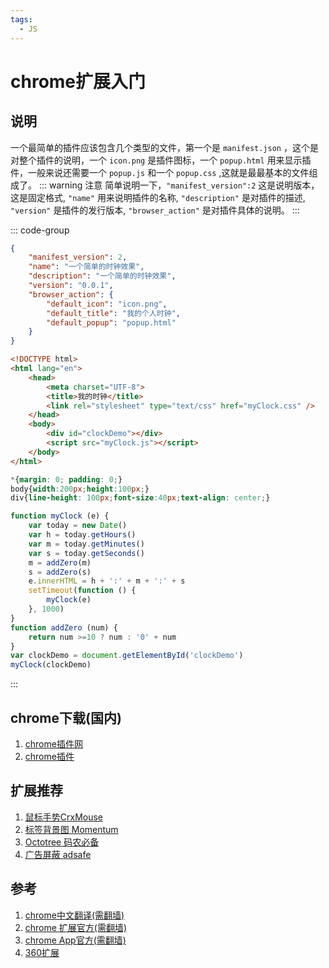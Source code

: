 ```yaml
---
tags:
  - JS
---
```

# chrome扩展入门

## 说明
一个最简单的插件应该包含几个类型的文件，第一个是 `manifest.json` ，这个是对整个插件的说明，一个 `icon.png` 是插件图标，一个 `popup.html` 用来显示插件，一般来说还需要一个 `popup.js` 和一个 `popup.css` ,这就是最最基本的文件组成了。
::: warning 注意
简单说明一下，`"manifest_version":2` 这是说明版本，这是固定格式, `"name"` 用来说明插件的名称, `"description"` 是对插件的描述, `"version"` 是插件的发行版本, `"browser_action"` 是对插件具体的说明。
:::

::: code-group
```json [manifest.json]
{
    "manifest_version": 2,
    "name": "一个简单的时钟效果",
    "description": "一个简单的时钟效果",
    "version": "0.0.1",
    "browser_action": {
        "default_icon": "icon.png",
        "default_title": "我的个人时钟",
        "default_popup": "popup.html"
    }
}
```
```html [popup.html]
<!DOCTYPE html>
<html lang="en">
    <head>
        <meta charset="UTF-8">
        <title>我的时钟</title>
        <link rel="stylesheet" type="text/css" href="myClock.css" />
    </head>
    <body>
        <div id="clockDemo"></div>
        <script src="myClock.js"></script>
    </body>
</html>
```
```css [myClock.css]
*{margin: 0; padding: 0;}
body{width:200px;height:100px;}
div{line-height: 100px;font-size:40px;text-align: center;}
```
```js [myClock.js]
function myClock (e) {
    var today = new Date()
    var h = today.getHours()
    var m = today.getMinutes()
    var s = today.getSeconds()
    m = addZero(m)
    s = addZero(s)
    e.innerHTML = h + ':' + m + ':' + s
    setTimeout(function () {
        myClock(e)
    }, 1000)
}
function addZero (num) {
    return num >=10 ? num : '0' + num
}
var clockDemo = document.getElementById('clockDemo')
myClock(clockDemo)
```
:::






## chrome下载(国内)
1. [chrome插件网](http://chromecj.com/list/)
1. [chrome插件](http://www.cnplugins.com/)

## 扩展推荐
1. [鼠标手势CrxMouse](http://chromecj.com/productivity/2014-07/27.html)
1. [标签背景图 Momentum](http://chromecj.com/accessibility/2017-05/746.html)
1. [Octotree 码农必备](http://chromecj.com/web-development/2017-10/840.html)
1. [广告屏蔽 adsafe](http://chromecj.com/fun/2017-07/778.html)


## 参考
1. [chrome中文翻译(需翻墙)](https://crxdoc-zh.appspot.com/extensions/getstarted)
1. [chrome 扩展官方(需翻墙)](https://developer.chrome.com/extensions/manifest)
1. [chrome App官方(需翻墙)](https://developer.chrome.com/apps/manifest)
1. [360扩展](http://open.chrome.360.cn/extension_dev/overview.html)